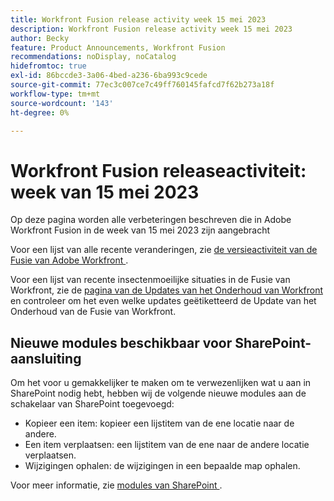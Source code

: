```yaml
---
title: Workfront Fusion release activity week 15 mei 2023
description: Workfront Fusion release activity week 15 mei 2023
author: Becky
feature: Product Announcements, Workfront Fusion
recommendations: noDisplay, noCatalog
hidefromtoc: true
exl-id: 86bccde3-3a06-4bed-a236-6ba993c9cede
source-git-commit: 77ec3c007ce7c49ff760145fafcd7f62b273a18f
workflow-type: tm+mt
source-wordcount: '143'
ht-degree: 0%

---
```


# Workfront Fusion releaseactiviteit: week van 15 mei 2023

Op deze pagina worden alle verbeteringen beschreven die in Adobe Workfront Fusion in de week van 15 mei 2023 zijn aangebracht

Voor een lijst van alle recente veranderingen, zie [ de versieactiviteit van de Fusie van Adobe Workfront ](/help/workfront-fusion/fusion-product-releases/fusion-release-activity.md).

Voor een lijst van recente insectenmoeilijke situaties in de Fusie van Workfront, zie de [ pagina van de Updates van het Onderhoud van Workfront ](https://experienceleague.adobe.com/docs/workfront-known-issues/releases/current-updates.html) en controleer om het even welke updates geëtiketteerd de Update van het Onderhoud van de Fusie van Workfront.

## Nieuwe modules beschikbaar voor SharePoint-aansluiting

Om het voor u gemakkelijker te maken om te verwezenlijken wat u aan in SharePoint nodig hebt, hebben wij de volgende nieuwe modules aan de schakelaar van SharePoint toegevoegd:

* Kopieer een item: kopieer een lijstitem van de ene locatie naar de andere.
* Een item verplaatsen: een lijstitem van de ene naar de andere locatie verplaatsen.
* Wijzigingen ophalen: de wijzigingen in een bepaalde map ophalen.

Voor meer informatie, zie [ modules van SharePoint ](/help/workfront-fusion/references/apps-and-modules/third-party-connectors/sharepoint-modules.md).
